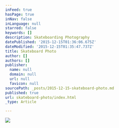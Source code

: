 ```yaml
---
inFeed: true
hasPage: true
inNav: false
inLanguage: null
starred: false
keywords: []
description: Skateboarding Photography
datePublished: '2015-12-15T01:36:06.675Z'
dateModified: '2015-12-15T01:35:47.737Z'
title: Skateboard Photo
author: []
authors: []
publisher:
  name: null
  domain: null
  url: null
  favicon: null
sourcePath: _posts/2015-12-15-skateboard-photo.md
published: true
url: skateboard-photo/index.html
_type: Article

---
```

![](https://the-grid-user-content.s3-us-west-2.amazonaws.com/0c50a17d-cc85-47aa-b26d-3611ac85327f.jpg)